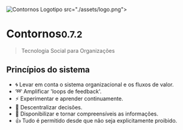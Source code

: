 
<p>
<img alt="Contornos Logotipo"> src="./assets/logo.png">
</p>
	
<h1 id="cover-heading">
<span>Contornos<small>0.7.2</small></span>
</h1>

>  Tecnologia Social para Organizações

## Princípios do sistema
- :cyclone: Levar em conta o sistema organizacional e os fluxos de valor.
- :loop: Amplificar 'loops de feedback'.
- :zap: Experimentar e aprender continuamente. 
- :high_brightness: Descentralizar decisões. 
- :loudspeaker: Disponibilizar e tornar compreensíveis as informações.
- :thumbsup: Tudo é permitido desde que não seja explicitamente proibido.
